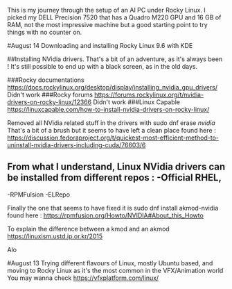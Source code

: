 This is my journey through the setup of an AI PC under Rocky Linux. 
I picked my DELL Precision 7520 that has a Quadro M220 GPU and 16 GB of RAM, not the most impressive machine but a good starting point to try things with no counter on.

#August 14
Downloading and installing Rocky Linux 9.6 with KDE

##Installing NVidia drivers. 
That's a bit of an adventure, as it's always been ! 
It's still possible to end up with a black screen, as in the old days. 

###Rocky documentations
https://docs.rockylinux.org/desktop/display/installing_nvidia_gpu_drivers/
Didn't work
###Rocky forums 
https://forums.rockylinux.org/t/nvidia-drivers-on-rocky-linux/12366
Didn't work
###Linux Capable
https://linuxcapable.com/how-to-install-nvidia-drivers-on-rocky-linux/

Removed all NVidia related stuff in the drivers with 
sudo dnf erase *nvidia* 
That's a bit of a brush but it seems to have left a clean place
found here : https://discussion.fedoraproject.org/t/quickest-most-efficient-method-to-uninstall-nvidia-drivers-including-cuda/76603/6

From what I understand, Linux NVidia drivers can be installed from different repos :
-Official RHEL, 
-
-RPMFulsion
-ELRepo

Finally the one that seems to have fixed it is 
sudo dnf install akmod-nvidia
found here : https://rpmfusion.org/Howto/NVIDIA#About_this_Howto

To explain the difference between a kmod and an akmod
https://linuxism.ustd.ip.or.kr/2015

Alo



#August 13
Trying different flavours of Linux, mostly Ubuntu based, and moving to Rocky Linux as it's the most common in the VFX/Animation world
You may wanna check https://vfxplatform.com/linux/
